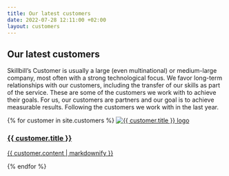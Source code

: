 ```yaml
---
title: Our latest customers
date: 2022-07-28 12:11:00 +02:00
layout: customers
---
```


## Our latest customers

Skillbill’s Customer is usually a large (even multinational) or medium-large company, most often with a strong technological focus. We favor long-term relationships with our customers, including the transfer of our skills as part of the service.
These are some of the customers we work with to achieve their goals. For us, our customers are partners and our goal is to achieve measurable results.
Following the customers we work with in the last year.

<div class="customers-container">
  {% for customer in site.customers %}
    <a href="{{ customer.link }}" target="_blank" rel="noopener noreferrer">
      <img src="{{ customer.image }}" alt="{{ customer.title }} logo" loading="lazy">
      <div>
        <h3>{{ customer.title }}</h3>
        <p>
          {{ customer.content | markdownify }}
        </p>
      </div>
    </a>
  {% endfor %}
</div>
